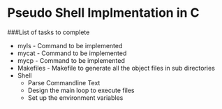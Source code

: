 # Pseudo Shell Implmentation in C


###List of tasks to complete
* myls - Command to be implemented
* mycat - Command to be implemented
* mycp - Command to be implemented
* Makefiles - Makefile to generate all the object files in sub directories
* Shell
    * Parse Commandline Text
    * Design the main loop to execute files
    * Set up the environment variables
